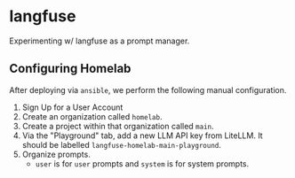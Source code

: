 # langfuse

Experimenting w/ langfuse as a prompt manager.

## Configuring Homelab

After deploying via `ansible`, we perform the following manual configuration.

1. Sign Up for a User Account
2. Create an organization called `homelab`.
3. Create a project within that organization called `main`.
4. Via the "Playground" tab, add a new LLM API key from LiteLLM. It should be
   labelled `langfuse-homelab-main-playground`.
5. Organize prompts.
    - `user` is for `user` prompts and `system` is for system prompts.
